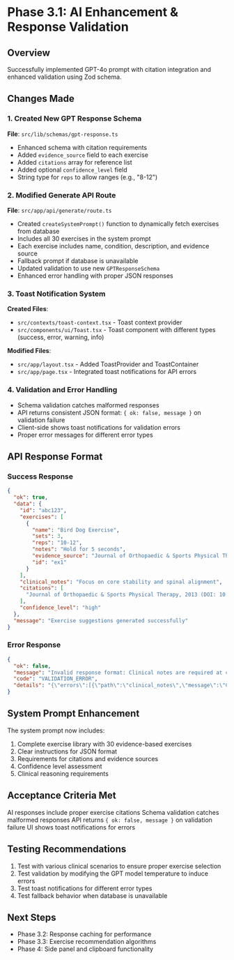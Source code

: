 # Phase 3.1: AI Enhancement & Response Validation

## Overview
Successfully implemented GPT-4o prompt with citation integration and enhanced validation using Zod schema.

## Changes Made

### 1. Created New GPT Response Schema
**File**: `src/lib/schemas/gpt-response.ts`
- Enhanced schema with citation requirements
- Added `evidence_source` field to each exercise
- Added `citations` array for reference list
- Added optional `confidence_level` field
- String type for `reps` to allow ranges (e.g., "8-12")

### 2. Modified Generate API Route
**File**: `src/app/api/generate/route.ts`
- Created `createSystemPrompt()` function to dynamically fetch exercises from database
- Includes all 30 exercises in the system prompt
- Each exercise includes name, condition, description, and evidence source
- Fallback prompt if database is unavailable
- Updated validation to use new `GPTResponseSchema`
- Enhanced error handling with proper JSON responses

### 3. Toast Notification System
**Created Files**:
- `src/contexts/toast-context.tsx` - Toast context provider
- `src/components/ui/Toast.tsx` - Toast component with different types (success, error, warning, info)

**Modified Files**:
- `src/app/layout.tsx` - Added ToastProvider and ToastContainer
- `src/app/page.tsx` - Integrated toast notifications for API errors

### 4. Validation and Error Handling
- Schema validation catches malformed responses
- API returns consistent JSON format: `{ ok: false, message }` on validation failure
- Client-side shows toast notifications for validation errors
- Proper error messages for different error types

## API Response Format

### Success Response
```json
{
  "ok": true,
  "data": {
    "id": "abc123",
    "exercises": [
      {
        "name": "Bird Dog Exercise",
        "sets": 3,
        "reps": "10-12",
        "notes": "Hold for 5 seconds",
        "evidence_source": "Journal of Orthopaedic & Sports Physical Therapy, 2013 (DOI: 10.2519/jospt.2013.4441)",
        "id": "ex1"
      }
    ],
    "clinical_notes": "Focus on core stability and spinal alignment",
    "citations": [
      "Journal of Orthopaedic & Sports Physical Therapy, 2013 (DOI: 10.2519/jospt.2013.4441)"
    ],
    "confidence_level": "high"
  },
  "message": "Exercise suggestions generated successfully"
}
```

### Error Response
```json
{
  "ok": false,
  "message": "Invalid response format: Clinical notes are required at clinical_notes",
  "code": "VALIDATION_ERROR",
  "details": "{\"errors\":[{\"path\":\"clinical_notes\",\"message\":\"Clinical notes are required\"}]}"
}
```

## System Prompt Enhancement
The system prompt now includes:
1. Complete exercise library with 30 evidence-based exercises
2. Clear instructions for JSON format
3. Requirements for citations and evidence sources
4. Confidence level assessment
5. Clinical reasoning requirements

## Acceptance Criteria Met
AI responses include proper exercise citations
Schema validation catches malformed responses
API returns `{ ok: false, message }` on validation failure
UI shows toast notifications for errors

## Testing Recommendations
1. Test with various clinical scenarios to ensure proper exercise selection
2. Test validation by modifying the GPT model temperature to induce errors
3. Test toast notifications for different error types
4. Test fallback behavior when database is unavailable

## Next Steps
- Phase 3.2: Response caching for performance
- Phase 3.3: Exercise recommendation algorithms
- Phase 4: Side panel and clipboard functionality 